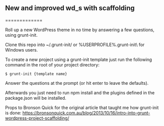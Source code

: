 ## New and improved wd_s with scaffolding
=============

Roll up a new WordPress theme in no time by answering a few questions, using grunt-init.

Clone this repo into ~/.grunt-init/ or %USERPROFILE%\.grunt-init\ for Windows users.

To create a new project using a grunt-init template just run the following command in the root of your project directory:

	$ grunt-init {template name}
	
Answer the questions at the prompt (or hit enter to leave the defaults).	
	
Afterwards you just need to run npm install and the plugins defined in the package.json will be installed.

Props to Bronson Quick for the original article that taught me how grunt-init is done: 
https://bronsonquick.com.au/blog/2013/10/16/intro-into-grunt-wordpress-project-scaffolding/